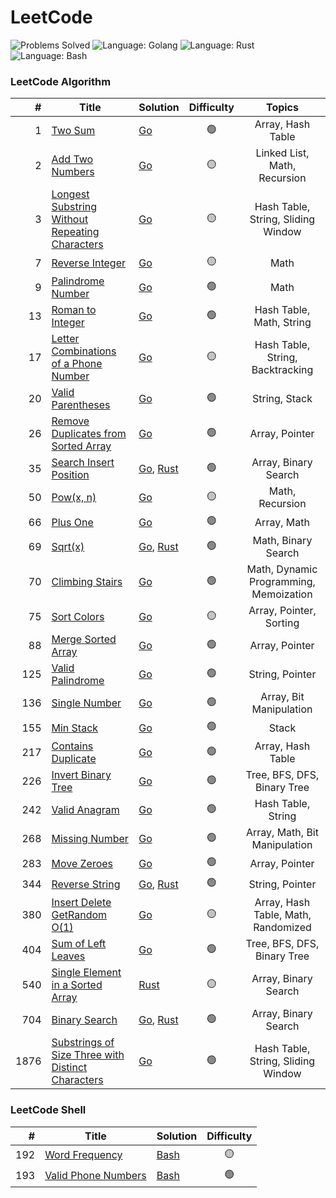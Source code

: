 # LeetCode

![Problems Solved](https://img.shields.io/badge/Problems%20Solved-32%20%2F%203031-1f425f?logo=leetcode)
![Language: Golang](https://img.shields.io/badge/language-Golang-00ADD8?logo=go)
![Language: Rust](https://img.shields.io/badge/language-Rust-00ADD8?logo=rust)
![Language: Bash](https://img.shields.io/badge/language-Bash-00ADD8?logo=gnubash&logoColor=f5f5f5)

### LeetCode Algorithm

|    # | Title                                                                                                                                 | Solution                                                                        | Difficulty |                 Topics                 |
|-----:|---------------------------------------------------------------------------------------------------------------------------------------|---------------------------------------------------------------------------------|:----------:|:--------------------------------------:|
|    1 | [Two Sum](https://leetcode.com/problems/two-sum/)                                                                                     | [Go](go/0001_two_sum)                                                           |     🟢     |           Array, Hash Table            |
|    2 | [Add Two Numbers](https://leetcode.com/problems/add-two-numbers/)                                                                     | [Go](go/0002_add_two_numbers)                                                   |     🟡     |      Linked List, Math, Recursion      |
|    3 | [Longest Substring Without Repeating Characters](https://leetcode.com/problems/longest-substring-without-repeating-characters/)       | [Go](go/0003_longest_substring)                                                 |     🟡     |   Hash Table, String, Sliding Window   |
|    7 | [Reverse Integer](https://leetcode.com/problems/reverse-integer/)                                                                     | [Go](go/0007_reverse_integer)                                                   |     🟡     |                  Math                  |
|    9 | [Palindrome Number](https://leetcode.com/problems/palindrome-number/)                                                                 | [Go](go/0009_palindrome_number)                                                 |     🟢     |                  Math                  |
|   13 | [Roman to Integer](https://leetcode.com/problems/roman-to-integer/)                                                                   | [Go](go/0013_roman_to_integer)                                                  |     🟢     |        Hash Table, Math, String        |
|   17 | [Letter Combinations of a Phone Number](https://leetcode.com/problems/letter-combinations-of-a-phone-number/)                         | [Go](go/0017_letter_combinations_phone)                                         |     🟡     |    Hash Table, String, Backtracking    |
|   20 | [Valid Parentheses](https://leetcode.com/problems/valid-parentheses/)                                                                 | [Go](go/0020_valid_parentheses)                                                 |     🟢     |             String, Stack              |
|   26 | [Remove Duplicates from Sorted Array](https://leetcode.com/problems/remove-duplicates-from-sorted-array/)                             | [Go](go/0026_remove_duplicates_from_array)                                      |     🟢     |             Array, Pointer             |
|   35 | [Search Insert Position](https://leetcode.com/problems/search-insert-position/)                                                       | [Go](go/0035_search_insert_position), [Rust](rust/_0035_search_insert_position) |     🟢     |          Array, Binary Search          |
|   50 | [Pow(x, n)](https://leetcode.com/problems/powx-n/)                                                                                    | [Go](go/0050_powx_n)                                                            |     🟡     |            Math, Recursion             |
|   66 | [Plus One](https://leetcode.com/problems/plus-one/)                                                                                   | [Go](go/0066_plus_one)                                                          |     🟢     |              Array, Math               |
|   69 | [Sqrt(x)](https://leetcode.com/problems/sqrtx/)                                                                                       | [Go](go/0069_sqrtx), [Rust](rust/_0069_sqrtx)                                   |     🟢     |          Math, Binary Search           |
|   70 | [Climbing Stairs](https://leetcode.com/problems/climbing-stairs/)                                                                     | [Go](go/0070_climbing_stairs)                                                   |     🟢     | Math, Dynamic Programming, Memoization |
|   75 | [Sort Colors](https://leetcode.com/problems/sort-colors/)                                                                             | [Go](go/0075_sort_colors)                                                       |     🟡     |        Array, Pointer, Sorting         |
|   88 | [Merge Sorted Array](https://leetcode.com/problems/merge-sorted-array/)                                                               | [Go](go/0088_merge_sorted_array)                                                |     🟢     |             Array, Pointer             |
|  125 | [Valid Palindrome](https://leetcode.com/problems/valid-palindrome/)                                                                   | [Go](go/0125_valid_palindrome)                                                  |     🟢     |            String, Pointer             |
|  136 | [Single Number](https://leetcode.com/problems/single-number/)                                                                         | [Go](go/0136_single_number)                                                     |     🟢     |        Array, Bit Manipulation         |
|  155 | [Min Stack](https://leetcode.com/problems/min-stack/)                                                                                 | [Go](go/0155_min_stack)                                                         |     🟢     |                 Stack                  |
|  217 | [Contains Duplicate](https://leetcode.com/problems/contains-duplicate/)                                                               | [Go](go/0217_contains_duplicate)                                                |     🟢     |           Array, Hash Table            |
|  226 | [Invert Binary Tree](https://leetcode.com/problems/invert-binary-tree/)                                                               | [Go](go/0226_invert_binary_tree)                                                |     🟢     |      Tree, BFS, DFS, Binary Tree       |
|  242 | [Valid Anagram](https://leetcode.com/problems/valid-anagram/)                                                                         | [Go](go/0242_valid_anagram)                                                     |     🟢     |           Hash Table, String           |
|  268 | [Missing Number](https://leetcode.com/problems/missing-number/)                                                                       | [Go](go/0268_missing_number)                                                    |     🟢     |     Array, Math, Bit Manipulation      |
|  283 | [Move Zeroes](https://leetcode.com/problems/move-zeroes/)                                                                             | [Go](go/0283_move_zeroes)                                                       |     🟢     |             Array, Pointer             |
|  344 | [Reverse String](https://leetcode.com/problems/reverse-string/)                                                                       | [Go](go/0344_reverse_string), [Rust](rust/_0344_reverse_string)                 |     🟢     |            String, Pointer             |
|  380 | [Insert Delete GetRandom O(1)](https://leetcode.com/problems/insert-delete-getrandom-o1/)                                             | [Go](go/0380_insert_delete_getrandom_o1)                                        |     🟡     |  Array, Hash Table, Math, Randomized   |
|  404 | [Sum of Left Leaves](https://leetcode.com/problems/sum-of-left-leaves/)                                                               | [Go](go/0404_sum_of_left_leaves)                                                |     🟢     |      Tree, BFS, DFS, Binary Tree       |
|  540 | [Single Element in a Sorted Array](https://leetcode.com/problems/single-element-in-a-sorted-array/)                                   | [Rust](rust/_0540_single_elem_in_array)                                         |     🟡     |          Array, Binary Search          |
|  704 | [Binary Search](https://leetcode.com/problems/binary-search/)                                                                         | [Go](go/0704_binary_search), [Rust](rust/_0704_binary_search)                   |     🟢     |          Array, Binary Search          |
| 1876 | [Substrings of Size Three with Distinct Characters](https://leetcode.com/problems/substrings-of-size-three-with-distinct-characters/) | [Go](go/1876_substrings_three_distinct_chars)                                   |     🟢     |   Hash Table, String, Sliding Window   |

### LeetCode Shell

| #   | Title                                                                     | Solution                              | Difficulty |
|----:|---------------------------------------------------------------------------|---------------------------------------|:----------:|
| 192 | [Word Frequency](https://leetcode.com/problems/word-frequency/)           | [Bash](bash/0192_word_frequency)      |     🟡     |
| 193 | [Valid Phone Numbers](https://leetcode.com/problems/valid-phone-numbers/) | [Bash](bash/0193_valid_phone_numbers) |     🟢     |
